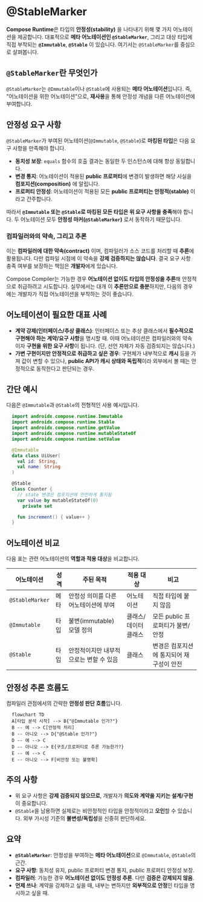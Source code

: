 # @StableMarker

**Compose Runtime**은 타입의 **안정성(stability)** 을 나타내기 위해 몇 가지 어노테이션을 제공합니다. 대표적으로 **메타 어노테이션인 `@StableMarker`**, 그리고 대상 타입에 직접 부착되는 **`@Immutable`**, **`@Stable`** 이 있습니다. 여기서는 `@StableMarker`를 중심으로 살펴봅니다.

## `@StableMarker`란 무엇인가
`@StableMarker`는 `@Immutable`이나 `@Stable`에 사용되는 **메타 어노테이션**입니다. 즉, "어노테이션을 위한 어노테이션"으로, **재사용**을 통해 안정성 개념을 다른 어노테이션에 부여합니다.

## 안정성 요구 사항
`@StableMarker`가 부여된 어노테이션(`@Immutable`, `@Stable`)로 **마킹된 타입**은 다음 요구 사항을 만족해야 합니다.

- **동치성 보장**: `equals` 함수의 호출 결과는 동일한 두 인스턴스에 대해 항상 동일합니다.
- **변경 통지**: 어노테이션이 적용된 **public 프로퍼티**에 변경이 발생하면 해당 사실을 **컴포지션(composition)** 에 알립니다.
- **프로퍼티 안정성**: 어노테이션이 적용된 모든 **public 프로퍼티는 안정적(stable)** 이라고 간주합니다.

따라서 **`@Immutable` 또는 `@Stable`로 마킹된 모든 타입은 위 요구 사항을 충족**해야 합니다. 두 어노테이션 모두 **안정성 마커(`@StableMarker`)** 로서 동작하기 때문입니다.

### 컴파일러와의 약속, 그리고 추론
이는 **컴파일러에 대한 약속(contract)** 이며, 컴파일러가 소스 코드를 처리할 때 **추론**에 활용됩니다. 다만 컴파일 시점에 이 약속을 **강제 검증하지는 않습니다**. 결국 요구 사항 충족 여부를 보장하는 책임은 **개발자**에게 있습니다.

Compose Compiler는 가능한 경우 **어노테이션 없이도 타입의 안정성을 추론**해 안정적으로 취급하려고 시도합니다. 실무에서는 대개 이 **추론만으로 충분**하지만, 다음의 경우에는 개발자가 직접 어노테이션을 부착하는 것이 좋습니다.

## 어노테이션이 필요한 대표 사례
- **계약 강제(인터페이스/추상 클래스)**: 인터페이스 또는 추상 클래스에서 **필수적으로 구현해야 하는 계약/요구 사항**을 명시할 때. 이때 어노테이션은 컴파일러와의 약속이자 **구현을 위한 요구 사항**이 됩니다. (단, 선언 자체가 자동 검증되지는 않습니다.)
- **가변 구현이지만 안정적으로 취급하고 싶은 경우**: 구현체가 내부적으로 **캐시** 등을 가져 값이 변할 수 있으나, **public API가 캐시 상태와 독립적**이라 외부에서 볼 때는 안정적으로 동작한다고 판단되는 경우.

## 간단 예시
다음은 `@Immutable`과 `@Stable`의 전형적인 사용 예시입니다.

```kotlin
  import androidx.compose.runtime.Immutable
  import androidx.compose.runtime.Stable
  import androidx.compose.runtime.getValue
  import androidx.compose.runtime.mutableStateOf
  import androidx.compose.runtime.setValue

  @Immutable
  data class UiUser(
    val id: String,
    val name: String
  )

  @Stable
  class Counter {
    // state 변경은 컴포지션에 안전하게 통지됨
    var value by mutableStateOf(0)
      private set

    fun increment() { value++ }
  }
```

## 어노테이션 비교
다음 표는 관련 어노테이션의 **역할과 적용 대상**을 비교합니다.

| 어노테이션 | 성격 | 주된 목적 | 적용 대상 | 비고 |
|---|---|---|---|---|
| `@StableMarker` | 메타 | 안정성 의미를 다른 어노테이션에 부여 | 어노테이션 | 직접 타입에 붙지 않음 |
| `@Immutable` | 타입 | 불변(immutable) 모델 정의 | 클래스/데이터 클래스 | 모든 public 프로퍼티가 불변/안정 |
| `@Stable` | 타입 | 안정적이지만 내부적으로는 변할 수 있음 | 클래스 | 변경은 컴포지션에 통지되어 재구성이 안전 |

## 안정성 추론 흐름도
컴파일러 관점에서의 간략한 **안정성 판단 흐름**입니다.

```mermaid
  flowchart TD
  A[타입 분석 시작] --> B{"@Immutable 인가?"}
  B -- 예 --> C[안정적 처리]
  B -- 아니오 --> D{"@Stable 인가?"}
  D -- 예 --> C
  D -- 아니오 --> E{구조/프로퍼티로 추론 가능한가?}
  E -- 예 --> C
  E -- 아니오 --> F[비안정 또는 불명확]
```

## 주의 사항
- 위 요구 사항은 **강제 검증되지 않으므로**, 개발자가 **의도와 계약을 지키는 설계/구현**이 중요합니다.
- `@Stable`을 남용하면 실제로는 비안정적인 타입을 안정적이라고 **오인**할 수 있습니다. 외부 가시성 기준의 **불변성/독립성**을 신중히 판단하세요.

## 요약
- **`@StableMarker`**: 안정성을 부여하는 **메타 어노테이션**으로 `@Immutable`, `@Stable`의 근간.
- **요구 사항**: 동치성 유지, public 프로퍼티 변경 통지, public 프로퍼티 안정성 보장.
- **컴파일러**: 가능한 경우 **어노테이션 없이도 안정성 추론**. 다만 **검증은 강제되지 않음**.
- **언제 쓰나**: 계약을 강제하고 싶을 때, 내부는 변하지만 **외부적으로 안정**인 타입을 명시하고 싶을 때.